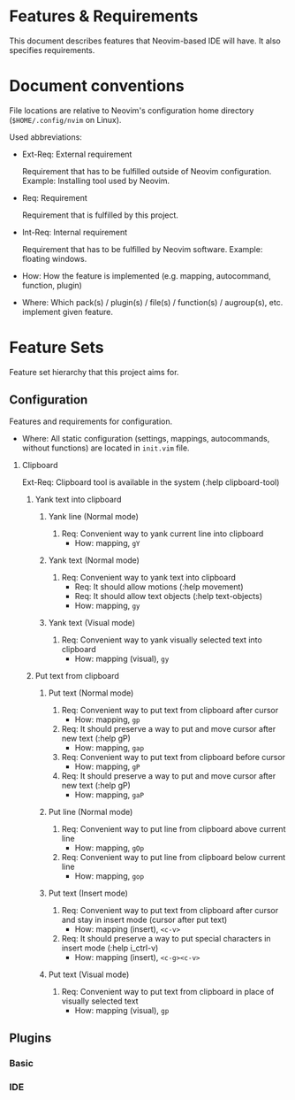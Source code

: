 # Features & Requirements

This document describes features that Neovim-based IDE will have. It also
specifies requirements.

# Document conventions

File locations are relative to Neovim's configuration home directory
(`$HOME/.config/nvim` on Linux).

Used abbreviations:
- Ext-Req: External requirement

  Requirement that has to be fulfilled outside of Neovim configuration.
  Example: Installing tool used by Neovim.

- Req: Requirement

  Requirement that is fulfilled by this project.

- Int-Req: Internal requirement

  Requirement that has to be fulfilled by Neovim software. Example: floating
  windows.

- How: How the feature is implemented (e.g. mapping, autocommand, function,
  plugin)

- Where: Which pack(s) / plugin(s) / file(s) / function(s) / augroup(s), etc.
  implement given feature.

# Feature Sets

Feature set hierarchy that this project aims for.

## Configuration

Features and requirements for configuration.

- Where: All static configuration (settings, mappings, autocommands, without
functions) are located in `init.vim` file.

1.  Clipboard

    Ext-Req: Clipboard tool is available in the system (:help clipboard-tool)

    1.  Yank text into clipboard

        1.  Yank line (Normal mode)

            1.  Req: Convenient way to yank current line into clipboard
                - How: mapping, `gY`

        2.  Yank text (Normal mode)

            1.  Req: Convenient way to yank text into clipboard
                - Req: It should allow motions (:help movement)
                - Req: It should allow text objects (:help text-objects)
                - How: mapping, `gy`

        3.  Yank text (Visual mode)

            1.  Req: Convenient way to yank visually selected text into
                clipboard
                - How: mapping (visual), `gy`

    2.  Put text from clipboard

        1.  Put text (Normal mode)

            1.  Req: Convenient way to put text from clipboard after cursor
                - How: mapping, `gp`
            2.  Req: It should preserve a way to put and move cursor after new
                text (:help gP)
                - How: mapping, `gap`
            3.  Req: Convenient way to put text from clipboard before cursor
                - How: mapping, `gP`
            4.  Req: It should preserve a way to put and move cursor after new
                text (:help gP)
                - How: mapping, `gaP`

        2.  Put line (Normal mode)

            1.  Req: Convenient way to put line from clipboard above current line
                - How: mapping, `gOp`
            2.  Req: Convenient way to put line from clipboard below current line
                - How: mapping, `gop`

        3.  Put text (Insert mode)

            1.  Req: Convenient way to put text from clipboard after cursor and
                stay in insert mode (cursor after put text)
                - How: mapping (insert), `<c-v>`
            2.  Req: It should preserve a way to put special characters in
                insert mode (:help i_ctrl-v)
                - How: mapping (insert), `<c-g><c-v>`

        4.  Put text (Visual mode)

            1.  Req: Convenient way to put text from clipboard in place of
                visually selected text
                - How: mapping (visual), `gp`

## Plugins

### Basic

### IDE

<!-- vim:set textwidth=80 sts=2 ts=2 sw=2: -->

